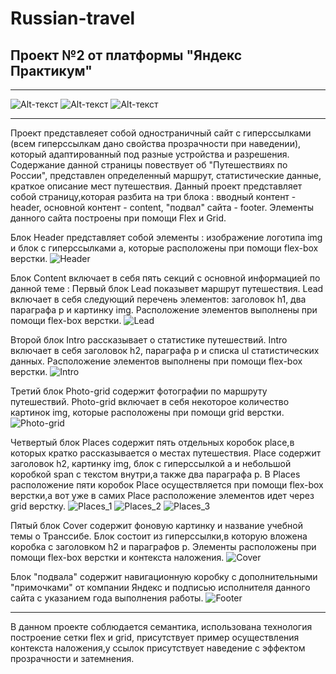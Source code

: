 # Russian-travel

## Проект №2 от платформы "Яндекс Практикум"

---

![Alt-текст](./images/readme/general_view_1.PNG "1 ЧАСТЬ")
![Alt-текст](./images/readme/general_view_2.PNG "2 ЧАСТЬ")
![Alt-текст](./images/readme/general_view_3.PNG "3 ЧАСТЬ")

---

Проект представлеяет собой одностраничный сайт с гиперссылками (всем гиперссылкам дано свойства прозрачности при наведении), который адаптированный под разные устройства и разрешения. Содержание данной страницы повествует об "Путешествиях по России", представлен определенный маршрут, статистические данные, краткое описание мест путешествия. Данный проект представляет собой страницу,которая разбита на три блока : вводный контент - header, основной контент - content, "подвал" сайта - footer. Элементы данного сайта построены при помощи Flex и Grid.

Блок Header представляет собой элементы : изображение логотипа img и блок с гиперссылками а, которые расположены при помощи flex-box верстки.
![Header](./images/readme/header.PNG "Header")

Блок Content включает в себя пять секций с основной информацией по данной теме : Первый блок Lead показывет маршрут путешествия. Lead включает в себя следующий перечень элементов: заголовок h1, два параграфа p и картинку img. Расположение элементов выполнены при помощи flex-box верстки.
![Lead](./images/readme/lead.PNG "Lead")

Второй блок Intro рассказывает о статистике путешествий. Intro включает в себя заголовок h2, параграфа p и списка ul статистических данных. Расположение элементов выполнены при помощи flex-box верстки.
![Intro](./images/readme/intro.PNG "Intro")

Третий блок Photo-grid содержит фотографии по маршруту путешествий. Photo-grid включает в себя некоторое количество картинок img, которые расположены при помощи grid верстки.
![Photo-grid](./images/readme/photo-grid.PNG "Photo-grid")

Четвертый блок Places содержит пять отдельных коробок place,в которых кратко рассказывается о местах путешествия. Place содержит заголовок h2, картинку img, блок с гиперссылкой a и небольшой коробкой span с текстом внутри,а также два параграфа p. В Places расположение пяти коробок Place осуществляется при помощи flex-box верстки,а вот уже в самих Place расположение элементов идет через grid верстку.
![Places_1](./images/readme/places_1.PNG "Places_1")
![Places_2](./images/readme/places_2.PNG "Places_2")
![Places_3](./images/readme/places_2.PNG "Places_3")

Пятый блок Cover содержит фоновую картинку и название учебной темы о Транссибе. Блок состоит из гиперссылки,в которую вложена коробка с заголовком h2 и параграфов p. Элементы расположены при помощи flex-box верстки и контекста наложения.
![Cover](./images/readme/cover.PNG "Cover")

Блок "подвала" содержит навигационную коробку с дополнительными "примочками" от компании Яндекс и подписью исполнителя данного сайта с указанием года выполнения работы.
![Footer](./images/readme/footer.PNG "Footer")

---

В данном проекте соблюдается семантика, использована технология построение сетки flex и grid, присутствует пример осуществления контекста наложения,у ссылок присутствует наведение с эффектом прозрачности и затемнения.
